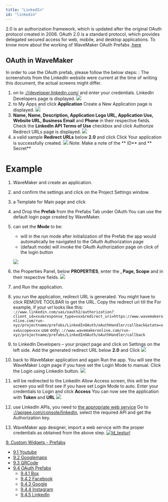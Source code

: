 ```yaml
---
title: "LinkedIn"
id: "linkedin"
---
```


2.0 is an authorization framework, which is updated after the original OAuth protocol created in 2006. OAuth 2.0 is a standard protocol, which provides delegated secured access for web, mobile, and desktop applications. To know more about the working of WaveMaker OAuth Prefabs [ here](/learn/app-development/widgets/prefab/oauth-prefabs/)

## OAuth in WaveMaker

In order to use the OAuth prefab, please follow the below steps: : The screenshots from the LinkedIn website were current at the time of writing this document, the actual screens might differ.

1. on to [://developer.linkedin.com/](https://developer.linkedin.com/) and enter your credentials. LinkedIn Developers page is displayed. [![](../assets/ld_homepage.png)](../assets/ld_homepage.png)
2. to My Apps and click **Application** Create a New Application page is displayed. [![](../assets/ld_createapp1.png)](../assets/ld_createapp1.png)
3. **Name, Name, Description, Application Logo URL, Application Use, Website URL, Business Email** and **Phone** in their respective fields. Check the **LinkedIn API Terms of Use** checkbox and click Authorize Redirect URLs page is displayed. [![](../assets/ld_sampleurl.png)](../assets/ld_sampleurl.png)
4. a valid sample **Redirect URLs** below **2.0** and click Click Your application is successfully created. [![](../assets/ld_success1..png)](../assets/ld_success1..png) Note: Make a note of the ** ID** and ** Secret**

# Example

1. WaveMaker and create an application.
2. and confirm the settings and click on the Project Settings window.
3. a Template for Main page and click
4. and Drop the **Prefab** from the Prefabs Tab under OAuth.You can use the default login page created by WaveMaker.
5. can set the **Mode** to be:
    
    - will in the run mode after initialization of the Prefab the app would automatically be navigated to the OAuth Authorization page
    - (default mode) will invoke the OAuth Authorization page on click of the login button
    
    [![](../assets/linkedin_design1.png)](../assets/linkedin_design1.png)
6. the Properties Panel, below **PROPERTIES**, enter the **, Page, Scope** and in their respective fields. [![](../assets/linkedin_props1.png)](../assets/linkedin_props1.png)
7. and Run the application.
8. you run the application, redirect URL is generated. You might have to click REMOVE TOOLBAR to get the URL. Copy the redirect uri till the  For example, if your url looks like this: `://www.linkedin.com/uas/oauth2/authorization?client_id=xxx&response_type=xxx&redirect_uri=https://www.wavemakeronline.com/run-xyz/projectname/prefabs/LinkedInOAuth/oAuthHandler/callback&state=xxx&scope=xxx` use only: `://www.wavemakeronline.com/run-xyz/projectname/prefabs/LinkedInOAuth/oAuthHandler/callback`
9. to LinkedIn Developers – your project page and click on Settings on the left side. Add the generated redirect URL below **2.0** and Click [![](../assets/ld_Settings.png)](../assets/ld_Settings.png)
10. back to WaveMaker application and again Run the app. You will see the WaveMaker Login page if you have set the Login Mode to manual. Click the Login using Linkedin button. [![](../assets/linkedin_run_manual.png)](../assets/linkedin_run_manual.png)
11. will be redirected to the LinkedIn Allow Access screen, this will be the screen you will first see if you have set Login Mode to auto. Enter your credentials to Login and click **Access** You can now see the application with **Token** and **URL** [![](../assets/ld_run_auto.png)](../assets/ld_run_auto.png)
12. use LinkedIn APIs, you need to [the appropriate web service](/learn/web-services/#setup) Go to [://apigee.com/console/linkedin](https://apigee.com/console/linkedin), select the required API and get the Authorization key.
13. WaveMaker app designer, import a web service with the proper credentials as obtained from the above step. [![ld_testurl](../assets/ld_testurl.png)](../assets/ld_testurl.png)

[9\. Custom Widgets - Prefabs](/learn/app-development/widgets/widget-library/#prefabs)

- [9.1 Youtube](/learn/app-development/widgets/prefab/youtube/)
- [9.2 Googlemaps](/learn/app-development/widgets/prefab/googlemaps/)
- [9.3 QRCode](/learn/app-development/widgets/prefab/qrcode/)
- [9.4 OAuth Prefabs](/learn/app-development/widgets/prefab/oauth-prefabs/)
    - [9.4.1 Box](/learn/app-development/widgets/prefab/oauth-prefabs/box/)
    - [9.4.2 Facebook](/learn/app-development/widgets/prefab/oauth-prefabs/facebook/)
    - [9.4.3 Google](/learn/app-development/widgets/prefab/oauth-prefabs/google/)
    - [9.4.4 Instagram](learn/app-development/widgets/prefab/oauth-prefabs/instagram/)
    - [9.4.5 LinkedIn](#)
